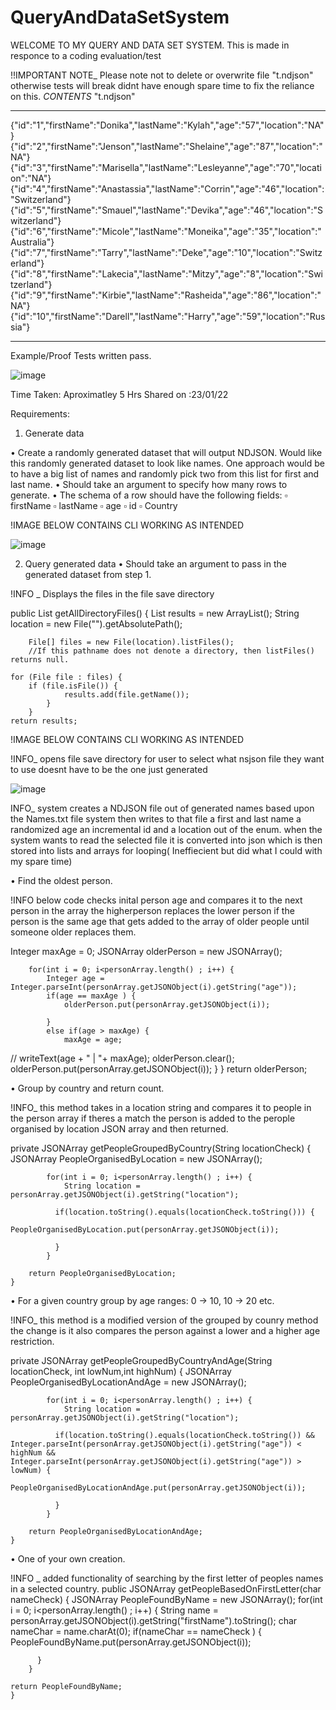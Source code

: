 # QueryAndDataSetSystem
WELCOME TO MY QUERY AND DATA SET SYSTEM.
This is made in responce to a coding evaluation/test 

!!IMPORTANT NOTE_
Please note not to delete or overwrite file "t.ndjson" otherwise tests will break didnt have enough spare time to fix the reliance on this.
_CONTENTS_ 
"t.ndjson"
__________
{"id":"1","firstName":"Donika","lastName":"Kylah","age":"57","location":"NA"}
{"id":"2","firstName":"Jenson","lastName":"Shelaine","age":"87","location":"NA"}
{"id":"3","firstName":"Marisella","lastName":"Lesleyanne","age":"70","location":"NA"}
{"id":"4","firstName":"Anastassia","lastName":"Corrin","age":"46","location":"Switzerland"}
{"id":"5","firstName":"Smauel","lastName":"Devika","age":"46","location":"Switzerland"}
{"id":"6","firstName":"Micole","lastName":"Moneika","age":"35","location":"Australia"}
{"id":"7","firstName":"Tarry","lastName":"Deke","age":"10","location":"Switzerland"}
{"id":"8","firstName":"Lakecia","lastName":"Mitzy","age":"8","location":"Switzerland"}
{"id":"9","firstName":"Kirbie","lastName":"Rasheida","age":"86","location":"NA"}
{"id":"10","firstName":"Darell","lastName":"Harry","age":"59","location":"Russia"}
__________
Example/Proof Tests written pass.

![image](https://user-images.githubusercontent.com/63938964/150718229-850faaf3-648a-4cf2-99f6-90dc606de967.png)

Time Taken: Aproximatley 5 Hrs 
Shared on :23/01/22

Requirements: 

1.	Generate data

•	Create a randomly generated dataset that will output NDJSON. Would like this randomly generated dataset to look like names. One approach would be to have a big list of names and randomly pick two from this list for first and last name.
•	Should take an argument to specify how many rows to generate.
•	The schema of a row should have the following fields:
▫	firstName
▫	lastName
▫	age
▫	id
▫	Country

!IMAGE BELOW CONTAINS CLI WORKING AS INTENDED

![image](https://user-images.githubusercontent.com/63938964/150668157-a6f05f8e-2ede-48c6-8691-807a62034f94.png)

2.	Query generated data
•	Should take an argument to pass in the generated dataset from step 1.

!INFO _ 
Displays the files in the file save directory

public List<String> getAllDirectoryFiles() {
		List<String> results = new ArrayList<String>();
		String location = new File("").getAbsolutePath();

		File[] files = new File(location).listFiles();
		//If this pathname does not denote a directory, then listFiles() returns null. 

	for (File file : files) {
	    if (file.isFile()) {
		        results.add(file.getName());
		    }
		}
	return results;
  
!IMAGE BELOW CONTAINS CLI WORKING AS INTENDED
  
!INFO_ 
opens file save directory for user to select what nsjson file they want to use doesnt have to be the one just generated
  
![image](https://user-images.githubusercontent.com/63938964/150668231-ce4669e3-92bf-4ad8-a9e0-ffd847b927da.png)
  
INFO_ 
system creates a NDJSON file out of generated names based upon the Names.txt file
system then writes to that file a first and last name a randomized age an incremental id and a location out of the enum.
when the system wants to read the selected file it is converted into json which is then stored into lists and arrays for looping( Ineffiecient but did 
  what I could with my spare time) 
  
•	Find the oldest person.

!INFO 
below code checks inital person age and compares it to the next person in the array
the higherperson replaces the lower person
if the person is the same age that gets added to the array of older people until someone older 
replaces them. 

Integer maxAge = 0;
		JSONArray olderPerson  = new JSONArray();
		
		for(int i = 0; i<personArray.length() ; i++) {
			Integer age = Integer.parseInt(personArray.getJSONObject(i).getString("age"));
			if(age == maxAge ) {
				olderPerson.put(personArray.getJSONObject(i));
				
			}
			else if(age > maxAge) {
				maxAge = age;
//				writeText(age + " | "+ maxAge);
				olderPerson.clear();
				olderPerson.put(personArray.getJSONObject(i));
			}
		}
		return olderPerson;
    
•	Group by country and return count.
  
!INFO_ 
this method takes in a location string and compares it to people in the person array if theres a match the person is added to the perople organised by location JSON array and 
then returned.
  
private JSONArray getPeopleGroupedByCountry(String locationCheck) {
		JSONArray PeopleOrganisedByLocation  = new JSONArray();
		
			
			for(int i = 0; i<personArray.length() ; i++) {
				String location = personArray.getJSONObject(i).getString("location");
				
			  if(location.toString().equals(locationCheck.toString())) {
				  PeopleOrganisedByLocation.put(personArray.getJSONObject(i));
				  
			  }
			}
		  
		return PeopleOrganisedByLocation;
	}
•	For a given country group by age ranges: 0 -> 10, 10 -> 20 etc.
  
!INFO_ 
this method is a modified version of the grouped by counry method the change is it also compares the person against a lower and a higher age restriction.
  
private JSONArray getPeopleGroupedByCountryAndAge(String locationCheck, int lowNum,int highNum) {
		JSONArray PeopleOrganisedByLocationAndAge  = new JSONArray();
		
			
			for(int i = 0; i<personArray.length() ; i++) {
				String location = personArray.getJSONObject(i).getString("location");
				
			  if(location.toString().equals(locationCheck.toString()) && Integer.parseInt(personArray.getJSONObject(i).getString("age")) < highNum && Integer.parseInt(personArray.getJSONObject(i).getString("age")) > lowNum) {
				  PeopleOrganisedByLocationAndAge.put(personArray.getJSONObject(i));
				  
			  }
			}
		  
		return PeopleOrganisedByLocationAndAge;
	}
•	One of your own creation.
  
!INFO _ added functionality of searching by the first letter of peoples names in a selected country.
  public JSONArray getPeopleBasedOnFirstLetter(char nameCheck) {
		JSONArray PeopleFoundByName  = new JSONArray();
		for(int i = 0; i<personArray.length() ; i++) {
			String name = personArray.getJSONObject(i).getString("firstName").toString();
			char nameChar = name.charAt(0);
		  if(nameChar == nameCheck ) {
			  PeopleFoundByName.put(personArray.getJSONObject(i));
			  
		  }
		}
	  
	return PeopleFoundByName;
	}
